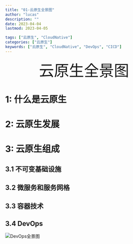 ```yaml
---
title: "01-云原生全景图"
author: "lucas"
description: ""
date: 2023-04-04
lastmod: 2023-04-05

tags: ["云原生", "CloudNative"]
categories: ["云原生"]
keywords: ["云原生", "CloudNative", "DevOps", "CICD"]
---
```


<div align="center"><font size=35>云原生全景图</font></div>

# 1: 什么是云原生

# 2: 云原生发展

# 3: 云原生组成

## 3.1 不可变基础设施

## 3.2 微服务和服务网格

## 3.3 容器技术

## 3.4 DevOps

![DevOps全景图](/images/云原生DevOps工具全景图.png)
